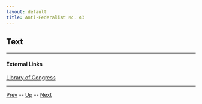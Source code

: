 ```yaml
---
layout: default
title: Anti-Federalist No. 43
---
```


## Text

---
#### External Links
[Library of Congress]()

---

[Prev](42.md) -- [Up](README.md) -- [Next](44.md)
